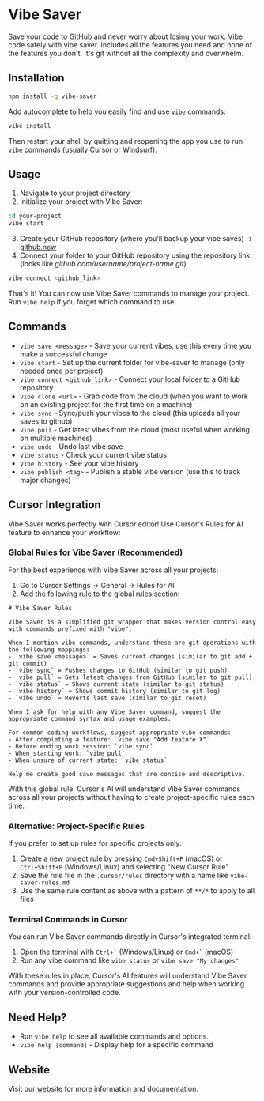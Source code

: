 # Vibe Saver

Save your code to GitHub and never worry about losing your work. Vibe code safely with vibe saver. Includes all the features you need and none of the features you don't. It's git without all the complexity and overwhelm.

## Installation

```bash
npm install -g vibe-saver
```

Add autocomplete to help you easily find and use `vibe` commands:

```bash
vibe install
```

Then restart your shell by quitting and reopening the app you use to run `vibe` commands (usually Cursor or Windsurf).

## Usage

1. Navigate to your project directory
2. Initialize your project with Vibe Saver:

```bash
cd your-project
vibe start
```

3. Create your GitHub repository (where you'll backup your vibe saves) → [github.new](github.new)
4. Connect your folder to your GitHub repository using the repository link (looks like _github.com/username/project-name.git_)

```bash
vibe connect <github_link>
```

That's it! You can now use Vibe Saver commands to manage your project. Run `vibe help` if you forget which command to use.

## Commands

- `vibe save <message>` - Save your current vibes, use this every time you make a successful change
- `vibe start` - Set up the current folder for vibe-saver to manage (only needed once per project)
- `vibe connect <github_link>` - Connect your local folder to a GitHub repository
- `vibe clone <url>` - Grab code from the cloud (when you want to work on an existing project for the first time on a machine)
- `vibe sync` - Sync/push your vibes to the cloud (this uploads all your saves to github)
- `vibe pull` - Get latest vibes from the cloud (most useful when working on multiple machines)
- `vibe undo` - Undo last vibe save
- `vibe status` - Check your current vibe status
- `vibe history` - See your vibe history
- `vibe publish <tag>` - Publish a stable vibe version (use this to track major changes)

## Cursor Integration

Vibe Saver works perfectly with Cursor editor! Use Cursor's Rules for AI feature to enhance your workflow:

### Global Rules for Vibe Saver (Recommended)

For the best experience with Vibe Saver across all your projects:

1. Go to Cursor Settings → General → Rules for AI
2. Add the following rule to the global rules section:

```
# Vibe Saver Rules

Vibe Saver is a simplified git wrapper that makes version control easy with commands prefixed with "vibe".

When I mention vibe commands, understand these are git operations with the following mappings:
- `vibe save <message>` = Saves current changes (similar to git add + git commit)
- `vibe sync` = Pushes changes to GitHub (similar to git push)
- `vibe pull` = Gets latest changes from GitHub (similar to git pull)
- `vibe status` = Shows current state (similar to git status)
- `vibe history` = Shows commit history (similar to git log)
- `vibe undo` = Reverts last save (similar to git reset)

When I ask for help with any Vibe Saver command, suggest the appropriate command syntax and usage examples.

For common coding workflows, suggest appropriate vibe commands:
- After completing a feature: `vibe save "Add feature X"`
- Before ending work session: `vibe sync`
- When starting work: `vibe pull`
- When unsure of current state: `vibe status`

Help me create good save messages that are concise and descriptive.
```

With this global rule, Cursor's AI will understand Vibe Saver commands across all your projects without having to create project-specific rules each time.

### Alternative: Project-Specific Rules

If you prefer to set up rules for specific projects only:

1. Create a new project rule by pressing `Cmd+Shift+P` (macOS) or `Ctrl+Shift+P` (Windows/Linux) and selecting "New Cursor Rule"
2. Save the rule file in the `.cursor/rules` directory with a name like `vibe-saver-rules.md`
3. Use the same rule content as above with a pattern of `**/*` to apply to all files

### Terminal Commands in Cursor

You can run Vibe Saver commands directly in Cursor's integrated terminal:

1. Open the terminal with `` Ctrl+` `` (Windows/Linux) or `` Cmd+` `` (macOS)
2. Run any vibe command like `vibe status` or `vibe save "My changes"`

With these rules in place, Cursor's AI features will understand Vibe Saver commands and provide appropriate suggestions and help when working with your version-controlled code.

## Need Help?

- Run `vibe help` to see all available commands and options.
- `vibe help [command]` - Display help for a specific command

## Website

Visit our [website](https://bryceyork.github.io/vibe-saver/) for more information and documentation.
